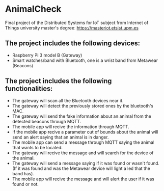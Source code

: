 # AnimalCheck
Final project of the Distributed Systems for IoT subject from Internet of Things university master's degree: https://masteriot.etsist.upm.es

## The project includes the following devices:

- Raspberry Pi 3 model B (Gateway)
- Smart watches/band with Bluetooth, one is a wrist band from Metawear (Beacons)
 
## The project includes the following functionalities:

- The gateway will scan all the Bluetooth devices near it.
- The gateway will detect the previously stored ones by the bluetooth's MAC.
- The gateway will send the fake information about an animal from the detected beacons through MQTT.
- The mobile app will recive the information through MQTT.
- If the mobile app recive a parameter out of bounds about the animal will send an alert saying that an animal is in danger.
- The mobile app can send a message through MQTT saying the animal that wants to be located.
- The gateway will recive the message and will search for the device of the animal.
- The gateway will send a message saying if it was found or wasn't found. (If it was found and was the Metawear device will light a led that the band has).
- The mobile app will recive the message and will alert the user if it was found or not.
